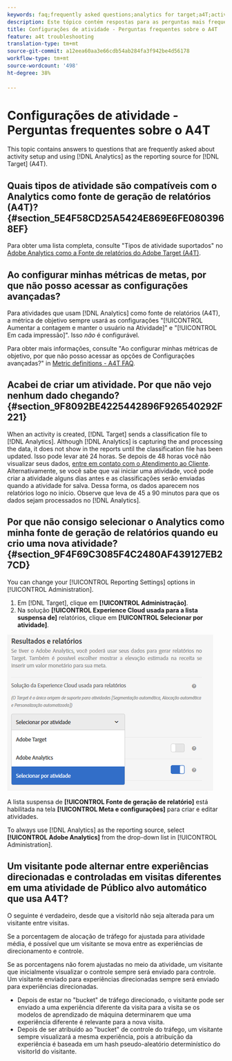 ```yaml
---
keywords: faq;frequently asked questions;analytics for target;a4T;activity setup
description: Este tópico contém respostas para as perguntas mais frequentes sobre a configuração de atividades e o uso do Analytics como origem de geração de relatórios para o Target (A4T).
title: Configurações de atividade - Perguntas frequentes sobre o A4T
feature: a4t troubleshooting
translation-type: tm+mt
source-git-commit: a12eea60aa3e66cdb54ab284fa3f942be4d56178
workflow-type: tm+mt
source-wordcount: '498'
ht-degree: 38%

---
```



# Configurações de atividade - Perguntas frequentes sobre o A4T

This topic contains answers to questions that are frequently asked about activity setup and using [!DNL Analytics] as the reporting source for [!DNL Target] (A4T).

## Quais tipos de atividade são compatíveis com o Analytics como fonte de geração de relatórios (A4T)? {#section_5E4F58CD25A5424E869E6FE0803968EF}

Para obter uma lista completa, consulte &quot;Tipos de atividade suportados&quot; no [Adobe Analytics como a Fonte de relatórios do Adobe Target (A4T)](/help/c-integrating-target-with-mac/a4t/a4t.md#concept_7540C8C04259434AB6EE33B09F47A1DE).

## Ao configurar minhas métricas de metas, por que não posso acessar as configurações avançadas?

Para atividades que usam [!DNL Analytics] como fonte de relatórios (A4T), a métrica de objetivo sempre usará as configurações &quot;[!UICONTROL Aumentar a contagem e manter o usuário na Atividade]&quot; e &quot;[!UICONTROL Em cada impressão]&quot;. Isso *não* é configurável.

Para obter mais informações, consulte &quot;Ao configurar minhas métricas de objetivo, por que não posso acessar as opções de Configurações avançadas?&quot; in [Metric definitions - A4T FAQ](/help/c-integrating-target-with-mac/a4t/r-a4t-faq/a4t-faq-metric-definition.md).

## Acabei de criar um atividade. Por que não vejo nenhum dado chegando?  {#section_9F8092BE4225442896F926540292F221}

When an activity is created, [!DNL Target] sends a classification file to [!DNL Analytics]. Although [!DNL Analytics] is capturing the and processing the data, it does not show in the reports until the classification file has been updated. Isso pode levar até 24 horas. Se depois de 48 horas você não visualizar seus dados, [entre em contato com o Atendimento ao Cliente](/help/cmp-resources-and-contact-information.md#reference_ACA3391A00EF467B87930A450050077C). Alternativamente, se você sabe que vai iniciar uma atividade, você pode criar a atividade alguns dias antes e as classificações serão enviadas quando a atividade for salva. Dessa forma, os dados aparecem nos relatórios logo no início. Observe que leva de 45 a 90 minutos para que os dados sejam processados no [!DNL Analytics].

## Por que não consigo selecionar o Analytics como minha fonte de geração de relatórios quando eu crio uma nova atividade?  {#section_9F4F69C3085F4C2480AF439127EB27CD}

You can change your [!UICONTROL Reporting Settings] options in [!UICONTROL Administration].

1. Em [!DNL Target], clique em **[!UICONTROL Administração]**.
1. Na solução **[!UICONTROL Experience Cloud usada para a lista suspensa de]** relatórios, clique em **[!UICONTROL Selecionar por atividade]**.

![](assets/select-per-activity.png)

A lista suspensa de **[!UICONTROL Fonte de geração de relatório]** está habilitada na tela **[!UICONTROL Meta e configurações]** para criar e editar atividades.

To always use [!DNL Analytics] as the reporting source, select **[!UICONTROL Adobe Analytics]** from the drop-down list in [!UICONTROL Administration].

## Um visitante pode alternar entre experiências direcionadas e controladas em visitas diferentes em uma atividade de Público alvo automático que usa A4T?

O seguinte é verdadeiro, desde que a visitorId não seja alterada para um visitante entre visitas.

Se a porcentagem de alocação de tráfego for ajustada para atividade média, é possível que um visitante se mova entre as experiências de direcionamento e controle.

Se as porcentagens não forem ajustadas no meio da atividade, um visitante que inicialmente visualizar o controle sempre será enviado para controle. Um visitante enviado para experiências direcionadas sempre será enviado para experiências direcionadas.

* Depois de estar no &quot;bucket&quot; de tráfego direcionado, o visitante pode ser enviado a uma experiência diferente da visita para a visita se os modelos de aprendizado de máquina determinarem que uma experiência diferente é relevante para a nova visita.
* Depois de ser atribuído ao &quot;bucket&quot; de controle do tráfego, um visitante sempre visualizará a mesma experiência, pois a atribuição da experiência é baseada em um hash pseudo-aleatório determinístico do visitorId do visitante.

